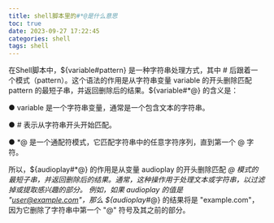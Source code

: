 ```yaml
---
title: shell脚本里的#*@是什么意思
toc: true
date: 2023-09-27 17:22:45
categories: shell
tags: shell
---
```


在Shell脚本中，${variable#pattern} 是一种字符串处理方式，其中 # 后跟着一个模式（pattern）。这个语法的作用是从字符串变量 variable 的开头删除匹配 pattern 的最短子串，并返回删除后的结果。${variable#*@} 的含义是：

● variable 是一个字符串变量，通常是一个包含文本的字符串。

● # 表示从字符串开头开始匹配。

● *@ 是一个通配符模式，它匹配字符串中的任意字符序列，直到第一个 @ 字符。

所以，${audioplay#*@} 的作用是从变量 audioplay 的开头删除匹配 *@ 模式的最短子串，并返回删除后的结果。通常，这种操作用于处理文本或字符串，以过滤掉或提取感兴趣的部分。
例如，如果 audioplay 的值是 "user@example.com"，那么 ${audioplay#*@} 的结果将是 "example.com"，因为它删除了字符串中第一个 "@" 符号及其之前的部分。